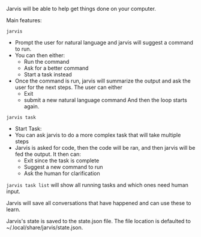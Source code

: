Jarvis will be able to help get things done on your computer.


Main features:

`jarvis`
- Prompt the user for natural language and jarvis will suggest a command to run.
- You can then either:
    - Run the command
    - Ask for a better command
    - Start a task instead
- Once the command is run, jarvis will summarize the output and ask the user for the next steps. The user can either
    - Exit
    - submit a new natural language command
And then the loop starts again.


`jarvis task`
- Start Task:
- You can ask jarvis to do a more complex task that will take multiple steps
- Jarvis is asked for code, then the code will be ran, and then jarvis will be fed the output. It then can:
    - Exit since the task is complete
    - Suggest a new command to run
    - Ask the human for clarification

`jarvis task list` will show all running tasks and which ones need human input.


Jarvis will save all conversations that have happened and can use these to learn.

Jarvis's state is saved to the state.json file. The file location is defaulted to ~/.local/share/jarvis/state.json.



